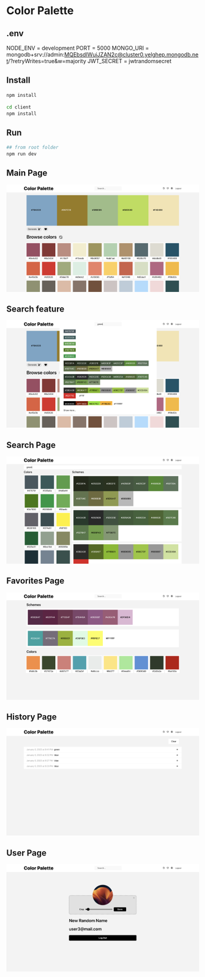 # Color Palette

## .env

NODE_ENV = development
PORT = 5000
MONGO_URI = mongodb+srv://admin:MQEbsdIWuiJZAN2c@cluster0.yelghep.mongodb.net/?retryWrites=true&w=majority
JWT_SECRET = jwtrandomsecret

## Install

```sh
npm install
```

```sh
cd client
npm install
```

## Run

```sh
## from root folder
npm run dev
```

## Main Page

![Preview](images/main.png)

## Search feature

![Preview](images/search.png)

## Search Page

![Preview](images/searchPage.png)

## Favorites Page

![Preview](images/favorites.png)

## History Page

![Preview](images/history.png)

## User Page

![Preview](images/user.png)
